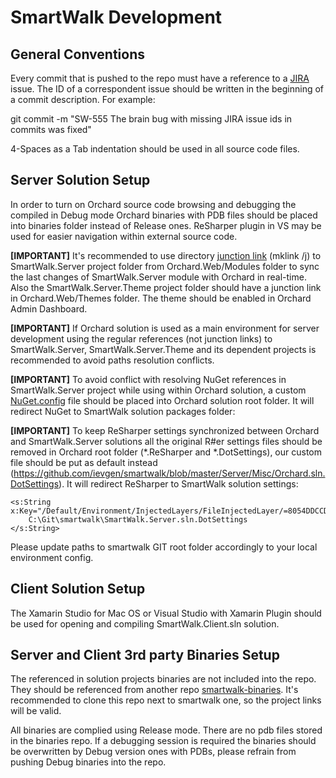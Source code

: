 SmartWalk Development
=====================

General Conventions
-------------------
Every commit that is pushed to the repo must have a reference to a [JIRA](https://smartwalk.atlassian.net) issue. The ID of a correspondent issue should be written in the beginning of a commit description. For example:

git commit -m "SW-555 The brain bug with missing JIRA issue ids in commits was fixed"

4-Spaces as a Tab indentation should be used in all source code files. 

Server Solution Setup
---------------------
In order to turn on Orchard source code browsing and debugging the compiled in Debug mode Orchard binaries with PDB files should be placed into binaries folder instead of Release ones. ReSharper plugin in VS may be used for easier navigation within external source code.

**[IMPORTANT]** It's recommended to use directory [junction link](https://github.com/ievgen/smartwalk/blob/master/Server/Misc/orchard-make-hardlink.txt) (mklink /j) to SmartWalk.Server project folder from Orchard.Web/Modules folder to sync the last changes of SmartWalk.Server module with Orchard in real-time. Also the SmartWalk.Server.Theme project folder should have a junction link in Orchard.Web/Themes folder. The theme should be enabled in Orchard Admin Dashboard.

**[IMPORTANT]** If Orchard solution is used as a main environment for server development using the regular references (not junction links) to SmartWalk.Server, SmartWalk.Server.Theme and its dependent projects is recommended to avoid paths resolution conflicts.

**[IMPORTANT]** To avoid conflict with resolving NuGet references in SmartWalk.Server project while using within Orchard solution, a custom [NuGet.config](https://github.com/ievgen/smartwalk/blob/master/Server/Misc/NuGet.config) file should be placed into Orchard solution root folder. It will redirect NuGet to SmartWalk solution packages folder:

  <config>
    <add key="repositorypath" value="C:\Git\smartwalk\packages" />
  </config> 
  
**[IMPORTANT]**  To keep ReSharper settings synchronized between Orchard and SmartWalk.Server solutions all the original R#er settings files should be removed in Orchard root folder (*.ReSharper and *.DotSettings), our custom file should be put as default instead (https://github.com/ievgen/smartwalk/blob/master/Server/Misc/Orchard.sln.DotSettings). It will redirect ReSharper to SmartWalk solution settings:

	<s:String x:Key="/Default/Environment/InjectedLayers/FileInjectedLayer/=8054DDCCDFCFDA4AB36ED948952DCD4B/AbsolutePath/@EntryValue">
		C:\Git\smartwalk\SmartWalk.Server.sln.DotSettings
	</s:String>
	
Please update paths to smartwalk GIT root folder accordingly to your local environment config.

Client Solution Setup
---------------------
The Xamarin Studio for Mac OS or Visual Studio with Xamarin Plugin should be used for opening and compiling SmartWalk.Client.sln solution.

Server and Client 3rd party Binaries Setup
-------------------------------------------
The referenced in solution projects binaries are not included into the repo. They should be referenced from another repo [smartwalk-binaries](https://github.com/ievgen/smartwalk-binaries). It's recommended to clone this repo next to smartwalk one, so the project links will be valid.

All binaries are complied using Release mode. There are no pdb files stored in the binaries repo. If a debugging session is required the binaries should be overwritten by Debug version ones with PDBs, please refrain from pushing Debug binaries into the repo.
